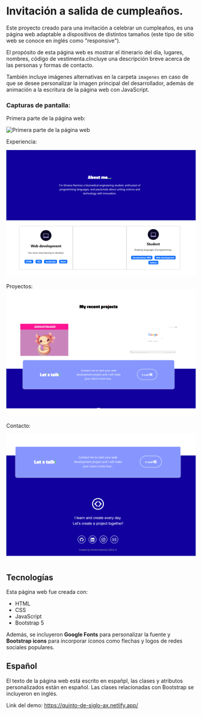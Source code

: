 # Invitación a salida de cumpleaños.

Este proyecto creado para una invitación a celebrar un cumpleaños, es una página web adaptable a dispositivos de distintos tamaños (este tipo de sitio web se conoce en inglés como "responsive"). 

El propósito de esta página web es mostrar el itinerario del día, lugares, nombres, código de vestimenta.cIncluye una descripción breve acerca de las personas y formas de contacto. 

También incluye imágenes alternativas en la carpeta `imagenes` en caso de que se desee personalizar la imagen principal del desarrollador, además de animación a la escritura de la página web con JavaScript.

### Capturas de pantalla:

Primera parte de la página web:

![Primera parte de la página web](imagenes/3.png)

Experiencia:

![Experiencia](imagenes/4.png)

Proyectos:
![Proyectos](imagenes/5.png)

Contacto:

![Contacto](imagenes/6.png)

## Tecnologías

Esta página web fue creada con:

* HTML
* CSS
* JavaScript 
* Bootstrap 5

Además, se incluyeron **Google Fonts** para personalizar la fuente y **Bootstrap icons** para incorporar íconos como flechas y logos de redes sociales populares. 

## Español

El texto de la página web está escrito en españpl, las clases y atributos personalizados están en español. Las clases relacionadas con Bootstrap se incluyeron en inglés.

Link del demo:
https://quinto-de-siglo-ax.netlify.app/




